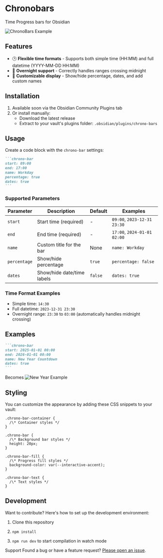 # Chronobars

Time Progress bars for Obsidian

![ChronoBars Example](https://imgur.com/aE24YyR.png)

## Features

- 🕒 **Flexible time formats** - Supports both simple time (HH:MM) and full datetime (YYYY-MM-DD HH:MM)
- 🌙 **Overnight support** - Correctly handles ranges crossing midnight
- 🎨 **Customizable display** - Show/hide percentage, dates, and add custom names

## Installation

1. Available soon via the Obsidian Community Plugins tab
2. Or install manually:
   - Download the latest release
   - Extract to your vault's plugins folder: `.obsidian/plugins/chrono-bars`

## Usage

Create a code block with the `chrono-bar` settings:

````markdown
```chrono-bar
start: 09:00
end: 17:00
name: Workday
percentage: true
dates: true
```
````

### Supported Parameters

| Parameter    | Description                          | Default       | Examples               |
|--------------|--------------------------------------|---------------|------------------------|
| `start`      | Start time (required)                | -             | `09:00`, `2023-12-31 23:30` |
| `end`        | End time (required)                  | -             | `17:00`, `2024-01-01 02:00` |
| `name`       | Custom title for the bar             | None          | `name: Workday`        |
| `percentage` | Show/hide percentage                 | `true`        | `percentage: false`    |
| `dates`      | Show/hide date/time labels           | `false`       | `dates: true`          |

### Time Format Examples

- Simple time: `14:30`
- Full datetime: `2023-12-31 23:30`
- Overnight range: `23:30` to `03:00` (automatically handles midnight crossing)

## Examples

````markdown
```chrono-bar
start: 2025-01-01 00:00
end: 2026-01-01 00:00
name: New Year Countdown
dates: true
```
````

Becomes
![New Year Example](https://imgur.com/MbKACK2.png)


## Styling

You can customize the appearance by adding these CSS snippets to your vault:
```
.chrono-bar-container {
  /\* Container styles */
}

.chrono-bar {
  /\* Background bar styles */
  height: 20px;
}

.chrono-bar-fill {
  /\* Progress fill styles */
  background-color: var(--interactive-accent);
}

.chrono-bar-text {
  /\* Text styles */
}
```

## Development

Want to contribute? Here's how to set up the development environment:

1. Clone this repository

2. `npm install`

3. `npm run dev` to start compilation in watch mode

Support
Found a bug or have a feature request? [Please open an issue](https://github.com/dojje/chronobars/issues).

